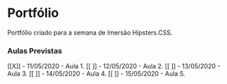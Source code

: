 # Portfólio
Portfólio criado para a semana de Imersão Hipsters.CSS.

### Aulas Previstas
[[X]] - 11/05/2020 - Aula 1.
[[ ]] - 12/05/2020 - Aula 2.
[[ ]] - 13/05/2020 - Aula 3.
[[ ]] - 14/05/2020 - Aula 4.
[[ ]] - 15/05/2020 - Aula 5.
